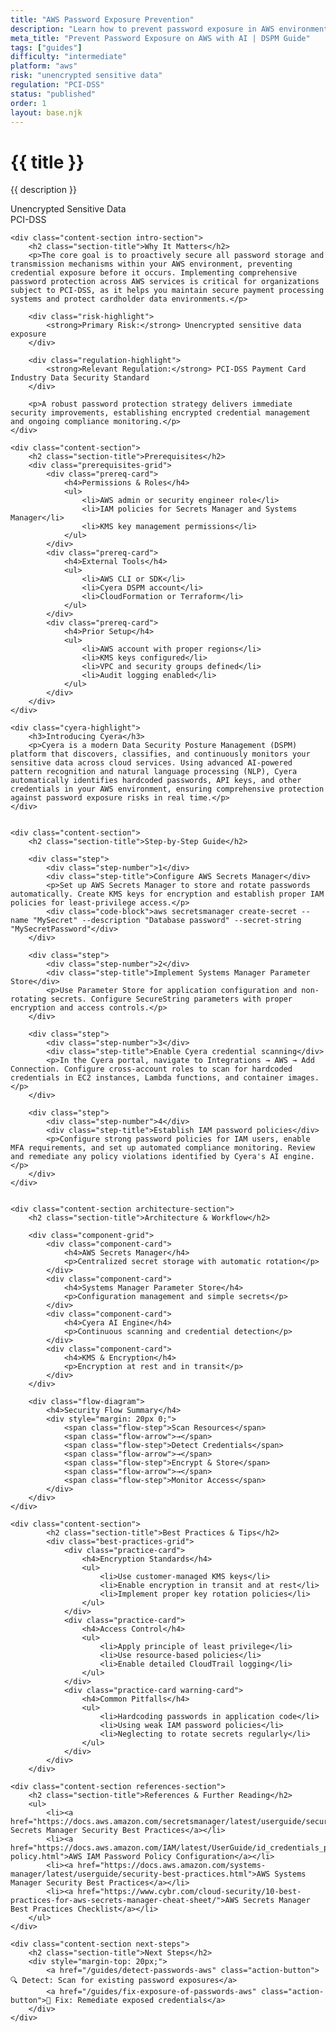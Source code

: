 ```yaml
---
title: "AWS Password Exposure Prevention"
description: "Learn how to prevent password exposure in AWS environments. Follow step-by-step guidance for PCI-DSS compliance and secure credential management."
meta_title: "Prevent Password Exposure on AWS with AI | DSPM Guide"
tags: ["guides"]
difficulty: "intermediate"
platform: "aws"
risk: "unencrypted sensitive data"
regulation: "PCI-DSS"
status: "published"
order: 1
layout: base.njk
---
```


<div class="container">
    <div class="header">
        <h1>{{ title }}</h1>
        <p>{{ description }}</p>
        <div class="badge">Unencrypted Sensitive Data</div>
        <div class="badge regulation">PCI-DSS</div>
    </div>

    <div class="content-section intro-section">
        <h2 class="section-title">Why It Matters</h2>
        <p>The core goal is to proactively secure all password storage and transmission mechanisms within your AWS environment, preventing credential exposure before it occurs. Implementing comprehensive password protection across AWS services is critical for organizations subject to PCI-DSS, as it helps you maintain secure payment processing systems and protect cardholder data environments.</p>
        
        <div class="risk-highlight">
            <strong>Primary Risk:</strong> Unencrypted sensitive data exposure
        </div>
        
        <div class="regulation-highlight">
            <strong>Relevant Regulation:</strong> PCI-DSS Payment Card Industry Data Security Standard
        </div>
        
        <p>A robust password protection strategy delivers immediate security improvements, establishing encrypted credential management and ongoing compliance monitoring.</p>
    </div>

    <div class="content-section">
        <h2 class="section-title">Prerequisites</h2>
        <div class="prerequisites-grid">
            <div class="prereq-card">
                <h4>Permissions & Roles</h4>
                <ul>
                    <li>AWS admin or security engineer role</li>
                    <li>IAM policies for Secrets Manager and Systems Manager</li>
                    <li>KMS key management permissions</li>
                </ul>
            </div>
            <div class="prereq-card">
                <h4>External Tools</h4>
                <ul>
                    <li>AWS CLI or SDK</li>
                    <li>Cyera DSPM account</li>
                    <li>CloudFormation or Terraform</li>
                </ul>
            </div>
            <div class="prereq-card">
                <h4>Prior Setup</h4>
                <ul>
                    <li>AWS account with proper regions</li>
                    <li>KMS keys configured</li>
                    <li>VPC and security groups defined</li>
                    <li>Audit logging enabled</li>
                </ul>
            </div>
        </div>
    </div>
	
    <div class="cyera-highlight">
        <h3>Introducing Cyera</h3>
        <p>Cyera is a modern Data Security Posture Management (DSPM) platform that discovers, classifies, and continuously monitors your sensitive data across cloud services. Using advanced AI-powered pattern recognition and natural language processing (NLP), Cyera automatically identifies hardcoded passwords, API keys, and other credentials in your AWS environment, ensuring comprehensive protection against password exposure risks in real time.</p>
    </div>
	

    <div class="content-section">
        <h2 class="section-title">Step-by-Step Guide</h2>
        
        <div class="step">
            <div class="step-number">1</div>
            <div class="step-title">Configure AWS Secrets Manager</div>
            <p>Set up AWS Secrets Manager to store and rotate passwords automatically. Create KMS keys for encryption and establish proper IAM policies for least-privilege access.</p>
            <div class="code-block">aws secretsmanager create-secret --name "MySecret" --description "Database password" --secret-string "MySecretPassword"</div>
        </div>

        <div class="step">
            <div class="step-number">2</div>
            <div class="step-title">Implement Systems Manager Parameter Store</div>
            <p>Use Parameter Store for application configuration and non-rotating secrets. Configure SecureString parameters with proper encryption and access controls.</p>
        </div>

        <div class="step">
            <div class="step-number">3</div>
            <div class="step-title">Enable Cyera credential scanning</div>
            <p>In the Cyera portal, navigate to Integrations → AWS → Add Connection. Configure cross-account roles to scan for hardcoded credentials in EC2 instances, Lambda functions, and container images.</p>
        </div>

        <div class="step">
            <div class="step-number">4</div>
            <div class="step-title">Establish IAM password policies</div>
            <p>Configure strong password policies for IAM users, enable MFA requirements, and set up automated compliance monitoring. Review and remediate any policy violations identified by Cyera's AI engine.</p>
        </div>
    </div>


    <div class="content-section architecture-section">
        <h2 class="section-title">Architecture & Workflow</h2>
        
        <div class="component-grid">
            <div class="component-card">
                <h4>AWS Secrets Manager</h4>
                <p>Centralized secret storage with automatic rotation</p>
            </div>
            <div class="component-card">
                <h4>Systems Manager Parameter Store</h4>
                <p>Configuration management and simple secrets</p>
            </div>
            <div class="component-card">
                <h4>Cyera AI Engine</h4>
                <p>Continuous scanning and credential detection</p>
            </div>
            <div class="component-card">
                <h4>KMS & Encryption</h4>
                <p>Encryption at rest and in transit</p>
            </div>
        </div>

        <div class="flow-diagram">
            <h4>Security Flow Summary</h4>
            <div style="margin: 20px 0;">
                <span class="flow-step">Scan Resources</span>
                <span class="flow-arrow">→</span>
                <span class="flow-step">Detect Credentials</span>
                <span class="flow-arrow">→</span>
                <span class="flow-step">Encrypt & Store</span>
                <span class="flow-arrow">→</span>
                <span class="flow-step">Monitor Access</span>
            </div>
        </div>
    </div>

	<div class="content-section">
	        <h2 class="section-title">Best Practices & Tips</h2>
	        <div class="best-practices-grid">
	            <div class="practice-card">
	                <h4>Encryption Standards</h4>
	                <ul>
	                    <li>Use customer-managed KMS keys</li>
	                    <li>Enable encryption in transit and at rest</li>
	                    <li>Implement proper key rotation policies</li>
	                </ul>
	            </div>
	            <div class="practice-card">
	                <h4>Access Control</h4>
	                <ul>
	                    <li>Apply principle of least privilege</li>
	                    <li>Use resource-based policies</li>
	                    <li>Enable detailed CloudTrail logging</li>
	                </ul>
	            </div>
	            <div class="practice-card warning-card">
	                <h4>Common Pitfalls</h4>
	                <ul>
	                    <li>Hardcoding passwords in application code</li>
	                    <li>Using weak IAM password policies</li>
	                    <li>Neglecting to rotate secrets regularly</li>
	                </ul>
	            </div>
	        </div>
	    </div>

    <div class="content-section references-section">
        <h2 class="section-title">References & Further Reading</h2>
        <ul>
            <li><a href="https://docs.aws.amazon.com/secretsmanager/latest/userguide/security.html">AWS Secrets Manager Security Best Practices</a></li>
            <li><a href="https://docs.aws.amazon.com/IAM/latest/UserGuide/id_credentials_passwords_account-policy.html">AWS IAM Password Policy Configuration</a></li>
            <li><a href="https://docs.aws.amazon.com/systems-manager/latest/userguide/security-best-practices.html">AWS Systems Manager Security Best Practices</a></li>
            <li><a href="https://www.cybr.com/cloud-security/10-best-practices-for-aws-secrets-manager-cheat-sheet/">AWS Secrets Manager Best Practices Checklist</a></li>
        </ul>
    </div>

    <div class="content-section next-steps">
        <h2 class="section-title">Next Steps</h2>
        <div style="margin-top: 20px;">
            <a href="/guides/detect-passwords-aws" class="action-button">🔍 Detect: Scan for existing password exposures</a>
            <a href="/guides/fix-exposure-of-passwords-aws" class="action-button">🔧 Fix: Remediate exposed credentials</a>
        </div>
    </div>
</div>